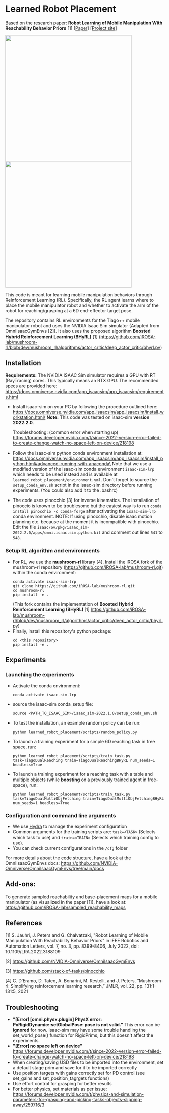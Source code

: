 # Learned Robot Placement

Based on the research paper: **Robot Learning of Mobile Manipulation With Reachability Behavior Priors** [1] [[Paper](https://arxiv.org/abs/2203.04051)] [[Project site](https://irosalab.com/rlmmbp/)]

<p float="left">
  <img src="https://irosalab853468903.files.wordpress.com/2022/02/1mreach.gif?w=543" width="400" />
  <img src="https://irosalab853468903.files.wordpress.com/2022/02/tablemultiobj.gif?w=543" width="400" /> 
</p>

This code is meant for learning mobile manipulation behaviors through Reinforcement Learning (RL). Specifically, the RL agent learns where to place the mobile manipulator robot and whether to activate the arm of the robot for reaching/grasping at a 6D end-effector target pose.

The repository contains RL environments for the Tiago++ mobile manipulator robot and uses the NVIDIA Isaac Sim simulator (Adapted from OmniIsaacGymEnvs [2]). It also uses the proposed algorithm **Boosted Hybrid Reinforcement Learning (BHyRL)** [1] (https://github.com/iROSA-lab/mushroom-rl/blob/dev/mushroom_rl/algorithms/actor_critic/deep_actor_critic/bhyrl.py)

## Installation

__Requirements:__ The NVIDIA ISAAC Sim simulator requires a GPU with RT (RayTracing) cores. This typically means an RTX GPU. The recommended specs are provided here: https://docs.omniverse.nvidia.com/app_isaacsim/app_isaacsim/requirements.html

- Install isaac-sim on your PC by following the procedure outlined here: https://docs.omniverse.nvidia.com/app_isaacsim/app_isaacsim/install_workstation.html\
**Note:** This code was tested on isaac-sim **version 2022.2.0**. 

    Troubleshooting: (common error when starting up) https://forums.developer.nvidia.com/t/since-2022-version-error-failed-to-create-change-watch-no-space-left-on-device/218198


- Follow the isaac-sim python conda environment installation at: https://docs.omniverse.nvidia.com/app_isaacsim/app_isaacsim/install_python.html#advanced-running-with-anaconda\
Note that we use a modified version of the isaac-sim conda environment `isaac-sim-lrp` which needs to be used instead and is available at `learned_robot_placement/environment.yml`. Don't forget to source the `setup_conda_env.sh` script in the isaac-sim directory before running experiments. (You could also add it to the .bashrc)
- The code uses pinocchio [3] for inverse kinematics. The installation of pinoccio is known to be troublesome but the easiest way is to run `conda install pinocchio -c conda-forge` after activating the `isaac-sim-lrp ` conda environment. NOTE: If using pinocchio, disable isaac motion planning etc. because at the moment it is incompatible with pinocchio. Edit the file `isaac/ov/pkg/isaac_sim-2022.2.0/apps/omni.isaac.sim.python.kit` and comment out lines `541` to `548`.

### Setup RL algorithm and environments
- For RL, we use the **mushroom-rl** library [4]. Install the iROSA fork of the mushroom-rl repository (https://github.com/iROSA-lab/mushroom-rl.git) within the conda environment:
    ```
    conda activate isaac-sim-lrp
    git clone https://github.com/iROSA-lab/mushroom-rl.git
    cd mushroom-rl
    pip install -e .
    ```
    (This fork contains the implementation of **Boosted Hybrid Reinforcement Learning (BHyRL)** [1] https://github.com/iROSA-lab/mushroom-rl/blob/dev/mushroom_rl/algorithms/actor_critic/deep_actor_critic/bhyrl.py)
- Finally, install this repository's python package:
    ```
    cd <this repository>
    pip install -e .
    ```

## Experiments

### Launching the experiments
- Activate the conda environment:
    ```
    conda activate isaac-sim-lrp
    ```
- source the isaac-sim conda_setup file:
    ```
    source <PATH_TO_ISAAC_SIM>/isaac_sim-2022.1.0/setup_conda_env.sh
    ```
- To test the installation, an example random policy can be run:
    ```
    python learned_robot_placement/scripts/random_policy.py
    ```
- To launch a training experiment for a simple 6D reaching task in free space, run:
    ```
    python learned_robot_placement/scripts/train_task.py task=TiagoDualReaching train=TiagoDualReachingBHyRL num_seeds=1 headless=True
    ```
- To launch a training experiment for a reaching task with a table and multiple objects (while **boosting** on a previously trained agent in free-space), run:
    ```
    python learned_robot_placement/scripts/train_task.py task=TiagoDualMultiObjFetching train=TiagoDualMultiObjFetchingBHyRL num_seeds=1 headless=True
    ```

### Configuration and command line arguments

- We use [Hydra](https://hydra.cc/docs/intro/) to manage the experiment configuration
- Common arguments for the training scripts are: `task=<TASK>` (Selects which task to use) and `train=<TRAIN>` (Selects which training config to use).
- You can check current configurations in the `/cfg` folder

For more details about the code structure, have a look at the OmniIsaacGymEnvs docs: https://github.com/NVIDIA-Omniverse/OmniIsaacGymEnvs/tree/main/docs

## Add-ons:

To generate sampled reachability and base-placement maps for a mobile manipulator (as visualized in the paper [1]), have a look at: https://github.com/iROSA-lab/sampled_reachability_maps

## References

[1] S. Jauhri, J. Peters and G. Chalvatzaki, "Robot Learning of Mobile Manipulation With Reachability Behavior Priors" in IEEE Robotics and Automation Letters, vol. 7, no. 3, pp. 8399-8406, July 2022, doi: 10.1109/LRA.2022.3188109

[2] https://github.com/NVIDIA-Omniverse/OmniIsaacGymEnvs

[3] https://github.com/stack-of-tasks/pinocchio

[4] C. D’Eramo, D. Tateo, A. Bonarini, M. Restelli, and J. Peters, “Mushroom-rl: Simplifying reinforcement learning research,” JMLR, vol. 22, pp. 131:1–131:5, 2021

## Troubleshooting

- **"[Error] [omni.physx.plugin] PhysX error: PxRigidDynamic::setGlobalPose: pose is not valid."** This error can be **ignored** for now. Isaac-sim may have some trouble handling the set_world_pose() function for RigidPrims, but this doesn't affect the experiments.
- **"[Error] no space left on device"** https://forums.developer.nvidia.com/t/since-2022-version-error-failed-to-create-change-watch-no-space-left-on-device/218198
- When creating/saving USD files to be imported into the environment, set a default stage prim and save for it to be imported correctly
- Use position targets with gains correctly set for PD control (see set_gains and set_position_tagrgets functions)
- Use effort control for grasping for better results
- For better physics, set materials as per issue: https://forums.developer.nvidia.com/t/physics-and-simulation-parameters-for-grasping-and-picking-tasks-objects-slipping-away/259716/3
